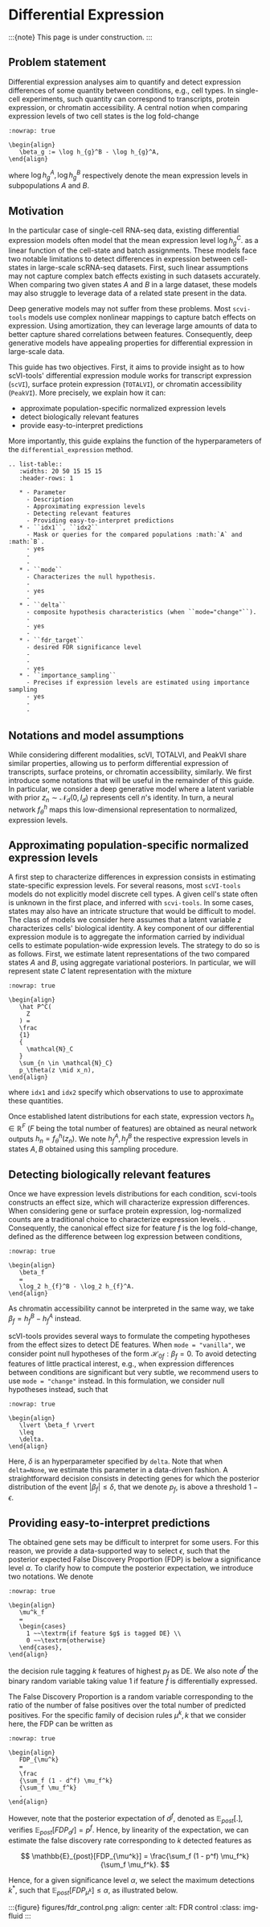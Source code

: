 # Differential Expression

:::{note}
This page is under construction.
:::

## Problem statement

Differential expression analyses aim to quantify and detect expression differences of some quantity between conditions, e.g., cell types.
In single-cell experiments, such quantity can correspond to transcripts, protein expression, or chromatin accessibility.
A central notion when comparing expression levels of two cell states
is the log fold-change

```{math}
:nowrap: true

\begin{align}
   \beta_g := \log h_{g}^B - \log h_{g}^A,
\end{align}
```

where
$\log h_{g}^A, \log h_{g}^B$
respectively denote the mean expression levels in subpopulations $A$
and
$B$.

## Motivation

In the particular case of single-cell RNA-seq data, existing differential expression models often model that the mean expression level
$\log h_{g}^C$.
as a linear function of the cell-state and batch assignments.
These models face two notable limitations to detect differences in expression between cell-states in large-scale scRNA-seq datasets.
First, such linear assumptions may not capture complex batch effects existing in such datasets accurately.
When comparing two given states $A$
and
$B$ in a large dataset, these models may also struggle to leverage data of a related state present in the data.

Deep generative models may not suffer from these problems.
Most `scvi-tools` models use complex nonlinear mappings to capture batch effects on expression.
Using amortization, they can leverage large amounts of data
to better capture shared correlations between features.
Consequently, deep generative models have appealing properties for differential expression in large-scale data.

This guide has two objectives.
First, it aims to provide insight as to how scVI-tools' differential expression module works for transcript expression (`scVI`), surface protein expression (`TOTALVI`), or chromatin accessibility (`PeakVI`).
More precisely, we explain how it can:

-   approximate population-specific normalized expression levels
-   detect biologically relevant features
-   provide easy-to-interpret predictions

More importantly, this guide explains the function of the hyperparameters of the `differential_expression` method.

```{eval-rst}
.. list-table::
   :widths: 20 50 15 15 15
   :header-rows: 1

   * - Parameter
     - Description
     - Approximating expression levels
     - Detecting relevant features
     - Providing easy-to-interpret predictions
   * - ``idx1``, ``idx2``
     - Mask or queries for the compared populations :math:`A` and :math:`B`.
     - yes
     -
     -
   * - ``mode``
     - Characterizes the null hypothesis.
     -
     - yes
     -
   * - ``delta``
     - composite hypothesis characteristics (when ``mode="change"``).
     -
     - yes
     -
   * - ``fdr_target``
     - desired FDR significance level
     -
     -
     - yes
   * - ``importance_sampling``
     - Precises if expression levels are estimated using importance sampling
     - yes
     -
     -
```

## Notations and model assumptions

While considering different modalities, scVI, TOTALVI, and PeakVI share similar properties, allowing us to perform differential expression of transcripts, surface proteins, or chromatin accessibility, similarly.
We first introduce some notations that will be useful in the remainder of this guide.
In particular, we consider a deep generative model where a latent variable with prior $z_n \sim \mathcal{N}_d(0, I_d)$ represents cell $n$'s identity.
In turn, a neural network $f^h_\theta$ maps this low-dimensional representation to normalized, expression levels.

## Approximating population-specific normalized expression levels

A first step to characterize differences in expression consists in estimating state-specific expression levels.
For several reasons, most `scVI-tools` models do not explicitly model discrete cell types.
A given cell's state often is unknown in the first place, and inferred with `scvi-tools`.
In some cases, states may also have an intricate structure that would be difficult to model.
The class of models we consider here assumes that a latent variable $z$ characterizes cells' biological identity.
A key component of our differential expression module is to aggregate the information carried by individual cells to estimate population-wide expression levels.
The strategy to do so is as follows.
First, we estimate latent representations of the two compared states $A$ and $B$, using aggregate variational posteriors.
In particular, we will represent state $C$ latent representation with the mixture

```{math}
:nowrap: true

\begin{align}
   \hat P^C(
     Z
   ) =
   \frac
   {1}
   {
     \mathcal{N}_C
   }
   \sum_{n \in \mathcal{N}_C}
   p_\theta(z \mid x_n),
\end{align}
```

where `idx1` and `idx2` specify which observations to use to approximate these quantities.

Once established latent distributions for each state, expression vectors $h_{n} \in \mathbb{R}^F$ ($F$ being the total number of features) are obtained as neural network outputs $h_n = f^h_\theta(z_n)$.
We note $h^A_f, h^B_f$ the respective expression levels in states $A, B$ obtained using this sampling procedure.

## Detecting biologically relevant features

Once we have expression levels distributions for each condition, scvi-tools constructs an effect size, which will characterize expression differences.
When considering gene or surface protein expression, log-normalized counts are a traditional choice to characterize expression levels.
. Consequently, the canonical effect size for feature $f$ is the log fold-change, defined as the difference between log expression between conditions,

```{math}
:nowrap: true

\begin{align}
   \beta_f
   =
   \log_2 h_{f}^B - \log_2 h_{f}^A.
\end{align}
```

As chromatin accessibility cannot be interpreted in the same way, we take $\beta_f = h_{f}^B- h_{f}^A$ instead.

scVI-tools provides several ways to formulate the competing hypotheses from the effect sizes to detect DE features.
When `mode = "vanilla"`, we consider point null hypotheses of the form $\mathcal{H}_{0f}: \beta_f = 0$.
To avoid detecting features of little practical interest, e.g., when expression differences between conditions are significant but very subtle, we recommend users to use `mode = "change"` instead.
In this formulation, we consider null hypotheses instead, such that

```{math}
:nowrap: true

\begin{align}
   \lvert \beta_f \rvert
   \leq
   \delta.
\end{align}
```

Here, $\delta$ is an hyperparameter specified by `delta`.
Note that when `delta=None`, we estimate this parameter in a data-driven fashion.
A straightforward decision consists in detecting genes for which the posterior distribution of the event $\lvert \beta_f \rvert \leq \delta$, that we denote $p_f$, is above a threshold $1 - \epsilon$.

## Providing easy-to-interpret predictions

The obtained gene sets may be difficult to interpret for some users.
For this reason, we provide a data-supported way to select $\epsilon$, such that the posterior expected False Discovery Proportion (FDP) is below a significance level $\alpha$.
To clarify how to compute the posterior expectation, we introduce two notations.
We denote

```{math}
:nowrap: true

\begin{align}
   \mu^k_f
   =
   \begin{cases}
     1 ~~\textrm{if feature $g$ is tagged DE} \\
     0 ~~\textrm{otherwise}
   \end{cases},
\end{align}
```

the decision rule tagging $k$ features of highest $p_f$ as DE.
We also note $d^f$ the binary random variable taking value 1 if feature $f$ is differentially expressed.

The False Discovery Proportion is a random variable corresponding to the ratio of the number of false positives over the total number of predicted positives.
For the specific family of decision rules $\mu^k, k$ that we consider here, the FDP can be written as

```{math}
:nowrap: true

\begin{align}
   FDP_{\mu^k}
   =
   \frac
   {\sum_f (1 - d^f) \mu_f^k}
   {\sum_f \mu_f^k}
   .
\end{align}
```

However, note that the posterior expectation of $d^f$, denoted as $\mathbb{E}_{post}[.]$, verifies $\mathbb{E}_{post}[FDP_{d^f}] = p^f$.
Hence, by linearity of the expectation, we can estimate the false discovery rate corresponding to $k$ detected features as

$$
\mathbb{E}_{post}[FDP_{\mu^k}] = \frac{\sum_f (1 - p^f) \mu_f^k}{\sum_f \mu_f^k}.
$$

Hence, for a given significance level $\alpha$, we select the maximum detections $k^*$, such that $\mathbb{E}_{post}[FDP_{\mu^k}] \leq \alpha$, as illustrated below.

:::{figure} figures/fdr_control.png
:align: center
:alt: FDR control
:class: img-fluid
:::
